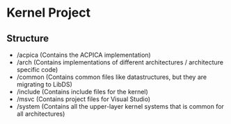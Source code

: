 # Kernel Project

## Structure

- /acpica (Contains the ACPICA implementation)
- /arch (Contains implementations of different architectures / architecture specific code)
- /common (Contains common files like datastructures, but they are migrating to LibDS)
- /include (Contains include files for the kernel)
- /msvc (Contains project files for Visual Studio)
- /system (Contains all the upper-layer kernel systems that is common for all architectures)
